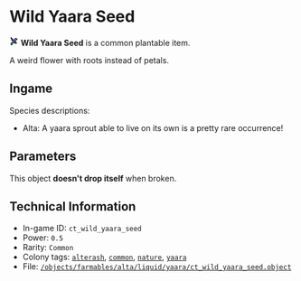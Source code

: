 # Wild Yaara Seed

<img src="https://raw.githubusercontent.com/Ceterai/Enternia/main/objects/farmables/alta/liquid/yaara/icon.png" alt="Wild Yaara Seed icon" loading="lazy" height=16px width="auto" /> **Wild Yaara Seed** is a common plantable item.

A weird flower with roots instead of petals.

## Ingame

Species descriptions:

- Alta: A yaara sprout able to live on its own is a pretty rare occurrence!

## Parameters

This object **doesn't drop itself** when broken.

## Technical Information

- In-game ID: `ct_wild_yaara_seed`
- Power: `0.5`
- Rarity: `Common`
- Colony tags: [`alterash`](https://ceterai.github.io/MyEnternia/Wiki/Tags/Alterash), [`common`](https://ceterai.github.io/MyEnternia/Wiki/Tags/Common), [`nature`](https://ceterai.github.io/MyEnternia/Wiki/Tags/Nature), [`yaara`](https://ceterai.github.io/MyEnternia/Wiki/Tags/Yaara)
- File: [`/objects/farmables/alta/liquid/yaara/ct_wild_yaara_seed.object`](https://github.com/Ceterai/Enternia/blob/main/objects/farmables/alta/liquid/yaara/ct_wild_yaara_seed.object)
